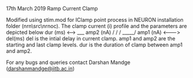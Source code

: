 17th March 2019
Ramp Current Clamp

Modified using stim.mod for IClamp point process in 
NEURON installation folder (nrn\src\nrnoc). 
The clamp current (i) profile and the parameters are depicted below
	      dur (ms)
		   <-->
			     ___ amp2 (nA)
	        /
	       /
		    /
	_____/  amp1 (nA)
	<--->    
	 del(ms)
del is the intial delay in current clamp. amp1 and amp2 are the starting and 
last clamp levels. dur is the duration of clamp between amp1 and amp2.

For any bugs and queries contact Darshan Mandge (darshanmandge@iitb.ac.in)
